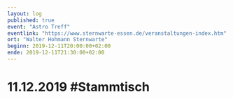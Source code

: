 ```yaml
---
layout: log
published: true
event: "Astro Treff"
eventlink: "https://www.sternwarte-essen.de/veranstaltungen-index.htm"
ort: "Walter Hohmann Sternwarte"
beginn: 2019-12-11T20:00:00+02:00
ende: 2019-12-11T21:30:00+02:00
---
```


# 11.12.2019 #Stammtisch
